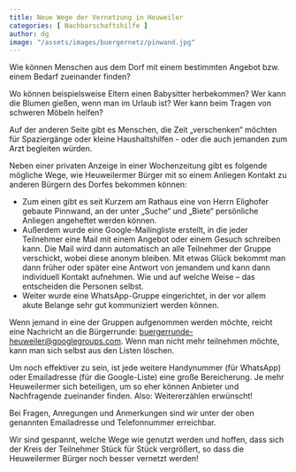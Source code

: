 ```yaml
---
title: Neue Wege der Vernetzung in Heuweiler
categories: [ Nachbarschaftshilfe ]
author: dg
image: "/assets/images/buergernetz/pinwand.jpg"
---
```


Wie können Menschen aus dem Dorf mit einem bestimmten Angebot bzw. einem Bedarf zueinander finden?

Wo können beispielsweise Eltern einen Babysitter herbekommen? Wer kann die Blumen gießen, wenn man im Urlaub ist? Wer kann beim Tragen von schweren Möbeln helfen?

Auf der anderen Seite gibt es Menschen, die Zeit „verschenken“ möchten für Spaziergänge oder kleine Haushaltshilfen - oder die auch jemanden zum Arzt begleiten würden.

Neben einer privaten Anzeige in einer Wochenzeitung gibt es folgende mögliche Wege, wie Heuweilermer Bürger mit so einem Anliegen Kontakt zu anderen Bürgern des Dorfes bekommen können:

* Zum einen gibt es seit Kurzem am Rathaus eine von Herrn Elighofer gebaute Pinnwand, an der unter „Suche“ und „Biete“ persönliche Anliegen angeheftet werden können.
* Außerdem wurde eine Google-Mailingliste erstellt, in die jeder Teilnehmer eine Mail mit einem Angebot oder einem Gesuch schreiben kann. Die Mail wird dann automatisch an alle Teilnehmer der Gruppe verschickt, wobei diese anonym bleiben. Mit etwas Glück bekommt man dann früher oder später eine Antwort von jemandem und kann dann individuell Kontakt aufnehmen. Wie und auf welche Weise – das entscheiden die Personen selbst.
* Weiter wurde eine WhatsApp-Gruppe eingerichtet, in der vor allem akute Belange sehr gut kommuniziert werden können.

Wenn jemand in eine der Gruppen aufgenommen werden möchte, reicht eine Nachricht an die Bürgerrunde: <buergerrunde-heuweiler@googlegroups.com>. Wenn man nicht mehr teilnehmen möchte, kann man sich selbst aus den Listen löschen.

Um noch effektiver zu sein, ist jede weitere Handynummer (für WhatsApp) oder Emailadresse (für die Google-Liste) eine große Bereicherung. Je mehr Heuweilermer sich beteiligen, um so eher können Anbieter und Nachfragende zueinander finden. Also: Weitererzählen erwünscht!

Bei Fragen, Anregungen und Anmerkungen sind wir unter der oben genannten Emailadresse und Telefonnummer erreichbar.

Wir sind gespannt, welche Wege wie genutzt werden und hoffen, dass sich der Kreis der Teilnehmer Stück für Stück vergrößert, so dass die Heuweilermer Bürger noch besser vernetzt werden!
